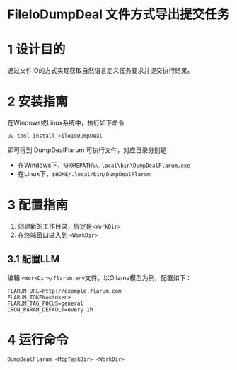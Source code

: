 # FileIoDumpDeal 文件方式导出提交任务

# 1 设计目的
通过文件IO的方式实现获取自然语言定义任务要求并提交执行结果。

# 2 安装指南

在Windows或Linux系统中，执行如下命令
```
uv tool install FileIoDumpDeal
```
即可得到 DumpDealFlarum 可执行文件，对应目录分别是
- 在Windows下，`%HOMEPATH%\.local\bin\DumpDealFlarum.exe`
- 在Linux下，`$HOME/.local/bin/DumpDealFlarum`

# 3 配置指南

1. 创建新的工作目录，假定是`<WorkDir>`
2. 在终端窗口进入到 `<WorkDir>`

## 3.1 配置LLM
编辑 `<WorkDir>/flarum.env`文件，以Ollama模型为例，配置如下：
```
FLARUM_URL=http://example.flarum.com
FLARUM_TOKEN=<token>
FLARUM_TAG_FOCUS=general
CRON_PARAM_DEFAULT=every 1h
```

# 4 运行命令

```
DumpDealFlarum <McpTaskDir> <WorkDir>
```